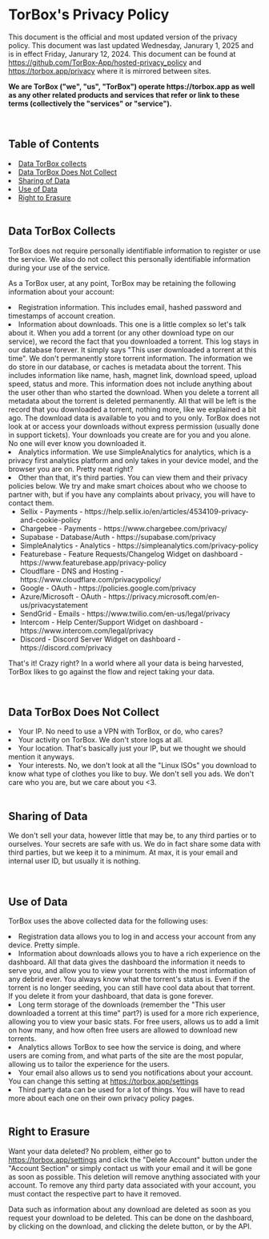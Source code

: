 <h1>TorBox's Privacy Policy</h1>

<p>This document is the official and most updated version of the privacy policy. This document was last updated Wednesday, Janurary 1, 2025 and is in effect Friday, Janurary 12, 2024. This document can be found at <a href="https://github.com/TorBox-App/hosted-privacy_policy" target="_blank">https://github.com/TorBox-App/hosted-privacy_policy</a> and <a href="https://torbox.app/privacy" target="_blank">https://torbox.app/privacy</a> where it is mirrored between sites.</p>

<p><strong>We are TorBox ("we", "us", "TorBox") operate https://torbox.app as well as any other related products and services that refer or link to these terms (collectively the "services" or "service").</strong></p>

<br/>

<h2>Table of Contents</h2>
<li><a href="#collected">Data TorBox collects</a></li>
<li><a href="#not-collected">Data TorBox Does Not Collect</a></li>
<li><a href="#sharing">Sharing of Data</a></li>
<li><a href="#data-use">Use of Data</a></li>
<li><a href="#erasure">Right to Erasure</a></li>

<br/>

<h2 id="collected">Data TorBox Collects</h2>

<p>TorBox does not require personally identifiable information to register or use the service. We also do not collect this personally identifiable information during your use of the service.</p>
<p>As a TorBox user, at any point, TorBox may be retaining the following information about your account:</p>
<li>Registration information. This includes email, hashed password and timestamps of account creation.</li>
<li>Information about downloads. This one is a little complex so let's talk about it. When you add a torrent (or any other download type on our service), we record the fact that you downloaded a torrent. This log stays in our database forever. It simply says "This user downloaded a torrent at this time". We don't permanently store torrent information. The information we do store in our database, or caches is metadata about the torrent. This includes information like name, hash, magnet link, download speed, upload speed, status and more. This information does not include anything about the user other than who started the download. When you delete a torrent all metadata about the torrent is deleted permanently. All that will be left is the record that you downloaded a torrent, nothing more, like we explained a bit ago. The download data is available to you and to you only. TorBox does not look at or access your downloads without express permission (usually done in support tickets). Your downloads you create are for you and you alone. No one will ever know you downloaded it.</li>
<li>Analytics information. We use SimpleAnalytics for analytics, which is a privacy first analytics platform and only takes in your device model, and the browser you are on. Pretty neat right?</li>
<li>Other than that, it's third parties. You can view them and their privacy policies below. We try and make smart choices about who we choose to partner with, but if you have any complaints about privacy, you will have to contact them.
  <ul>
    <li>Sellix - Payments - https://help.sellix.io/en/articles/4534109-privacy-and-cookie-policy</li>
    <li>Chargebee - Payments - https://www.chargebee.com/privacy/</li>
    <li>Supabase - Database/Auth - https://supabase.com/privacy</li>
    <li>SimpleAnalytics - Analytics - https://simpleanalytics.com/privacy-policy</li>
    <li>Featurebase - Feature Requests/Changelog Widget on dashboard - https://www.featurebase.app/privacy-policy</li>
    <li>Cloudflare - DNS and Hosting - https://www.cloudflare.com/privacypolicy/</li>
    <li>Google - OAuth - https://policies.google.com/privacy</li>
    <li>Azure/Microsoft - OAuth - https://privacy.microsoft.com/en-us/privacystatement</li>
    <li>SendGrid - Emails - https://www.twilio.com/en-us/legal/privacy</li>
    <li>Intercom - Help Center/Support Widget on dashboard - https://www.intercom.com/legal/privacy</li>
    <li>Discord - Discord Server Widget on dashboard - https://discord.com/privacy</li>
  </ul>
</li>
<p>That's it! Crazy right? In a world where all your data is being harvested, TorBox likes to go against the flow and reject taking your data.</p>

<br/>

<h2 id="not-collected">Data TorBox Does Not Collect</h2>

<li>Your IP. No need to use a VPN with TorBox, or do, who cares?</li>

<li>Your activity on TorBox. We don't store logs at all.</li>

<li>Your location. That's basically just your IP, but we thought we should mention it anyways.</li>

<li>Your interests. No, we don't look at all the "Linux ISOs" you download to know what type of clothes you like to buy. We don't sell you ads. We don't care who you are, but we care about you <3.</li>

<br/>

<h2 id="sharing">Sharing of Data</h2>

<p>We don't sell your data, however little that may be, to any third parties or to ourselves. Your secrets are safe with us. We do in fact share some data with third parties, but we keep it to a minimum. At max, it is your email and internal user ID, but usually it is nothing.</p>

<br/>

<h2 id="data-use">Use of Data</h2>

<p>TorBox uses the above collected data for the following uses:</p>
<li>Registration data allows you to log in and access your account from any device. Pretty simple.</li>
<li>Information about downloads allows you to have a rich experience on the dashboard. All that data gives the dashboard the information it needs to serve you, and allow you to view your torrents with the most information of any debrid ever. You always know what the torrent's status is. Even if the torrent is no longer seeding, you can still have cool data about that torrent. If you delete it from your dashboard, that data is gone forever.</li>
<li>Long term storage of the downloads (remember the "This user downloaded a torrent at this time" part?) is used for a more rich experience, allowing you to view your basic stats. For free users, allows us to add a limit on how many, and how often free users are allowed to download new torrents.</li>
<li>Analytics allows TorBox to see how the service is doing, and where users are coming from, and what parts of the site are the most popular, allowing us to tailor the experience for the users.</li>
<li>Your email also allows us to send you notifications about your account. You can change this setting at <a href="https://torbox.app/settings" target="_blank">https://torbox.app/settings</a></li>
<li>Third party data can be used for a lot of things. You will have to read more about each one on their own privacy policy pages.</li>

<br/>

<h2 id="erasure">Right to Erasure</h2>

<p>Want your data deleted? No problem, either go to <a href="https://torbox.app/settings" target="_blank">https://torbox.app/settings</a> and click the "Delete Account" button under the "Account Section" or simply contact us with your email and it will be gone as soon as possible. This deletion will remove anything associated with your account. To remove any third party data associated with your account, you must contact the respective part to have it removed.</p>

<p>Data such as information about any download are deleted as soon as you request your download to be deleted. This can be done on the dashboard, by clicking on the download, and clicking the delete button, or by the API.</p>
